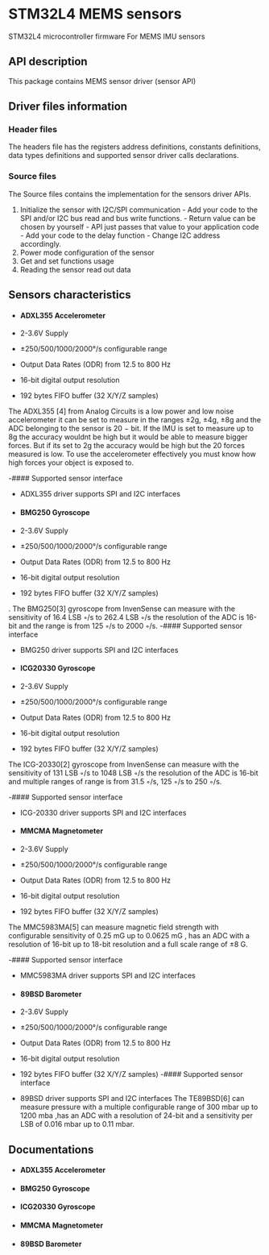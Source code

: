 # **STM32L4 MEMS sensors**
 STM32L4  microcontroller  firmware For MEMS  IMU sensors


## API description

This package contains MEMS sensor driver (sensor API) 

## Driver files information
### Header files

The headers file has the registers address definitions, constants definitions, data types definitions and supported sensor driver calls declarations.
### Source files 
The Source files contains the implementation for the sensors driver APIs.
1. Initialize the sensor with I2C/SPI communication - Add your code to the SPI and/or I2C bus read and bus write functions. - Return value can be chosen by yourself - API just passes that value to your application code - Add your code to the delay function - Change I2C address accordingly.
2. Power mode configuration of the sensor
3. Get and set functions usage
4. Reading the sensor read out data

## Sensors characteristics 


- #### ADXL355 Accelerometer 

- 2-3.6V Supply
- ±250/500/1000/2000°/s configurable range
- Output Data Rates (ODR) from 12.5 to 800 Hz
- 16-bit digital output resolution
- 192 bytes FIFO buffer (32 X/Y/Z samples)


The ADXL355 [4] from Analog Circuits is a low power and low noise accelerometer it
can be set to measure in the ranges ±2g, ±4g, ±8g and the ADC belonging to the sensor is
20 − bit. If the IMU is set to measure up to 8g the accuracy wouldnt be high but it would
be able to measure bigger forces. But if its set to 2g the accuracy would be high but the
20
forces measured is low. To use the accelerometer effectively you must know how high
forces your object is exposed to.

-#### Supported sensor interface
- ADXL355 driver supports SPI and I2C interfaces


- #### BMG250 Gyroscope 

- 2-3.6V Supply
- ±250/500/1000/2000°/s configurable range
- Output Data Rates (ODR) from 12.5 to 800 Hz
- 16-bit digital output resolution
- 192 bytes FIFO buffer (32 X/Y/Z samples)

. The BMG250[3] gyroscope from InvenSense can measure with the
sensitivity of 16.4 LSB ◦/s to 262.4 LSB ◦/s the resolution of the ADC is 16-bit and
the range is from 125 ◦/s to 2000 ◦/s.
-#### Supported sensor interface
- BMG250 driver supports SPI and I2C interfaces



- #### ICG20330 Gyroscope 

- 2-3.6V Supply
- ±250/500/1000/2000°/s configurable range
- Output Data Rates (ODR) from 12.5 to 800 Hz
- 16-bit digital output resolution
- 192 bytes FIFO buffer (32 X/Y/Z samples)


The ICG-20330[2] gyroscope from InvenSense can measure with the sensitivity of
131 LSB ◦/s to 1048 LSB ◦/s the resolution of the ADC is 16-bit and multiple ranges
of range is from 31.5 ◦/s, 125 ◦/s to 250 ◦/s.

-#### Supported sensor interface
- ICG-20330 driver supports SPI and I2C interfaces




- #### MMCMA Magnetometer

- 2-3.6V Supply
- ±250/500/1000/2000°/s configurable range
- Output Data Rates (ODR) from 12.5 to 800 Hz
- 16-bit digital output resolution
- 192 bytes FIFO buffer (32 X/Y/Z samples)


The MMC5983MA[5] can measure magnetic field strength with configurable sensitivity of
0.25 mG up to 0.0625 mG , has an ADC with a resolution of 16-bit up to 18-bit resolution
and a full scale range of ±8 G.

-#### Supported sensor interface
- MMC5983MA driver supports SPI and I2C interfaces


- #### 89BSD Barometer
-   2-3.6V Supply
- ±250/500/1000/2000°/s configurable range
- Output Data Rates (ODR) from 12.5 to 800 Hz
- 16-bit digital output resolution
- 192 bytes FIFO buffer (32 X/Y/Z samples)
-#### Supported sensor interface
- 89BSD driver supports SPI and I2C interfaces
The TE89BSD[6] can measure pressure with a multiple configurable range of 300 mbar
up to 1200 mba ,has an ADC with a resolution of 24-bit and a sensitivity per LSB of 0.016
mbar up to 0.11 mbar.

## Documentations 


- #### ADXL355 Accelerometer 

- #### BMG250 Gyroscope 


- #### ICG20330 Gyroscope 


- #### MMCMA Magnetometer

- #### 89BSD Barometer
